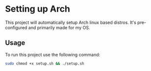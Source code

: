 # Setting up Arch

This project will automatically setup Arch linux based distros.
It's pre-configured and primarily made for my OS.

## Usage

To run this project use the following command:

```bash
sudo chmod +x setup.sh && ./setup.sh
```
